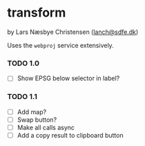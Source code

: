 # transform

by Lars Næsbye Christensen (lanch@sdfe.dk)

Uses the `webproj` service extensively.

### TODO 1.0

- [ ] Show EPSG below selector in label?

### TODO 1.1

- [ ] Add map?
- [ ] Swap button?
- [ ] Make all calls async
- [ ] Add a copy result to clipboard button
